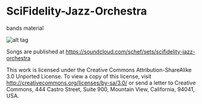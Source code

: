 SciFidelity-Jazz-Orchestra
==========================

bands material

![alt tag](https://raw.github.com/schef/SciFidelity-Jazz-Orchestra/master/images/Sci-Fidelity_Jazz_Orchestra.jpg)

Songs are published at https://soundcloud.com/schef/sets/scifidelity-jazz-orchestra

This work is licensed under the Creative Commons Attribution-ShareAlike 3.0 Unported License. To view a copy of this license, visit http://creativecommons.org/licenses/by-sa/3.0/ or send a letter to Creative Commons, 444 Castro Street, Suite 900, Mountain View, California, 94041, USA.
